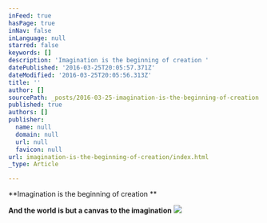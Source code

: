 ```yaml
---
inFeed: true
hasPage: true
inNav: false
inLanguage: null
starred: false
keywords: []
description: 'Imagination is the beginning of creation '
datePublished: '2016-03-25T20:05:57.371Z'
dateModified: '2016-03-25T20:05:56.313Z'
title: ''
author: []
sourcePath: _posts/2016-03-25-imagination-is-the-beginning-of-creation.md
published: true
authors: []
publisher:
  name: null
  domain: null
  url: null
  favicon: null
url: imagination-is-the-beginning-of-creation/index.html
_type: Article

---
```

**Imagination is the beginning of creation **

**And the world is but a canvas to the imagination**
![](https://the-grid-user-content.s3-us-west-2.amazonaws.com/1964f9b7-79a8-468e-841f-3e8072ac90cf.jpg)